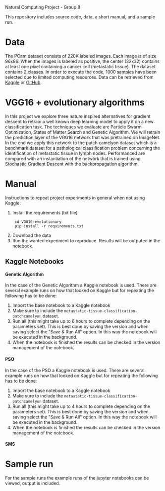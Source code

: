 Natural Computing Project - Group 8

This repository includes source code, data, a short manual, and a sample run.

# Data
The PCam dataset consists of 220K labeled images. Each image is of size 96x96. When the images is labeled as positive, the center (32x32) contains at least one pixel containing a cancer cell (metastatic tissue). The dataset contains 2 classes. In order to execute the code, 1000 samples have been selected due to limited computing resources.
Data can be retrieved from [Kaggle](https://github.com/basveeling/pcam) or [GitHub](https://www.kaggle.com/andrewmvd/metastatic-tissue-classification-patchcamelyon).

# VGG16 + evolutionary algorithms
In this project we explore three nature inspired alternatives for gradient descent to retrain a well known deep learning model to apply it on a new classification task. The techniques we evaluate are Particle Swarm Optimization, States of Matter Search and Genetic Algorithm. We will retrain the prediction layer of the VGG16 network that was pretrained on ImageNet. In the end we apply this network to the patch camelyon dataset which is a benchmark dataset for a pathological classification problem concerning the identification of metastatic tissue in lymph nodes. Performanced are compared with an instantiation of the network that is trained using Stochastic Gradient Descent with the backpropagation algorithm.

# Manual 
Instructions to repeat project experiments in general when not using Kaggle:

1) Install the requirements (txt file)
   ```` 
    cd VGG16-evolutionary
    pip install -r requirements.txt
   ```` 
2) Download the data
2) Run the wanted experiment to reproduce. Results will be outputed in the notebook.

## Kaggle Notebooks
#### Genetic Algorithm
In the case of the Genetic Algorithm a Kaggle notebook is used. There are several example runs on how that looked on Kaggle but for repeating the following has to be done:
1) Import the base notebook to a Kaggle notebook
2) Make sure to include the `metastatic-tissue-classification-patchcamelyon` dataset.
3) Run all (this might take up to 6 hours to complete depending on the parameters set). This is best done by saving the version and when saving select the "Save & Run All" option. In this way the notebook will be executed in the background.
4) When the notebook is finished the results can be checked in the version management of the notebook.

#### PSO
In the case of the PSO a Kaggle notebook is used. There are several example runs on how that looked on Kaggle but for repeating the following has to be done:
1) Import the base notebook to a Kaggle notebook
2) Make sure to include the `metastatic-tissue-classification-patchcamelyon` dataset.
3) Run all (this might take up to 4 hours to complete depending on the parameters set). This is best done by saving the version and when saving select the "Save & Run All" option. In this way the notebook will be executed in the background.
4) When the notebook is finished the results can be checked in the version management of the notebook.

#### SMS


# Sample run
For the sample runs the example runs of the jupyter notebooks can be viewed, output is included. 
